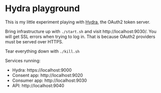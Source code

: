 # Hydra playground

This is my little experiment playing with [Hydra](https://github.com/ory/hydra),
the OAuth2 token server.

Bring infrastructure up with `./start.sh` and visit http://localhost:9030/. You
will get SSL errors when trying to log in. That is because OAuth2 providers must
be served over HTTPS.

Tear everything down with `./kill.sh`

Services running:

* Hydra: https://localhost:9000
* Consent app: http://localhost:9020
* Consumer app: http://localhost:9030
* API: http://localhost:9040
